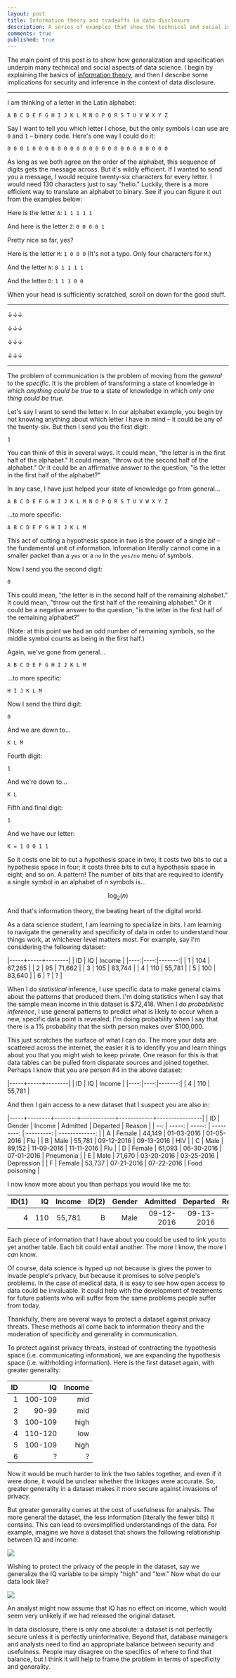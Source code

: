 ```yaml
---
layout: post
title: Information theory and tradeoffs in data disclosure
description: A series of examples that show the technical and social importance of the interplay between generalization and specification in data science.
comments: true
published: true
---
```


The main point of this post is to show how generalization and specification underpin many technical and social aspects of data science. I begin by explaining the basics of [information theory](https://en.wikipedia.org/wiki/Information_theory), and then I describe some implications for security and inference in the context of data disclosure.
__________________________________________

I am thinking of a letter in the Latin alphabet:

`A B C D E F G H I J K L M N O P Q R S T U V W X Y Z`

Say I want to tell you which letter I chose, but the only symbols I can use are `0` and `1` – binary code. Here's one way I could do it:

`0 0 0 1 0 0 0 0 0 0 0 0 0 0 0 0 0 0 0 0 0 0 0 0 0 0`

As long as we both agree on the order of the alphabet, this sequence of digits gets the message across. But it's wildly efficient. If I wanted to send you a message, I would require twenty-six characters for every letter. I would need 130 characters just to say "hello." Luckily, there is a more efficient way to translate an alphabet to binary. See if you can figure it out from the examples below:

Here is the letter `A`: `1 1 1 1 1`

And here is the letter `Z`: `0 0 0 0 1`

Pretty nice so far, yes?

Here is the letter `M`: `1 0 0 0` (It's not a typo. Only four characters for `M`.)

And the letter `N`: `0 1 1 1 1`

And the letter `D`: `1 1 1 0 0`

When your head is sufficiently scratched, scroll on down for the good stuff.

__________________________________________

↓↓↓

↓↓↓

↓↓↓

↓↓↓
__________________________________________


The problem of communication is the problem of moving from the *general* to the *specific*. It is the problem of transforming a state of knowledge in which *anything could be true* to a state of knowledge in which *only one thing could be true*.

Let's say I want to send the letter `K`. In our alphabet example, you begin by not knowing anything about which letter I have in mind – it could be any of the twenty-six. But then I send you the first digit:

`1`

You can think of this in several ways. It could mean, "the letter is in the first half of the alphabet." It could mean, "throw out the second half of the alphabet." Or it could be an affirmative answer to the question, "is the letter in the first half of the alphabet?"

In any case, I have just helped your state of knowledge go from general...

`A B C D E F G H I J K L M N O P Q R S T U V W X Y Z`

...to more specific:

`A B C D E F G H I J K L M`

This act of cutting a hypothesis space in two is the power of a single *bit* – the fundamental unit of information. Information literally cannot come in a smaller packet than a `yes` or a `no` in the `yes/no` menu of symbols.

Now I send you the second digit:

`0`

This could mean, "the letter is in the second half of the remaining alphabet." It could mean, "throw out the first half of the remaining alphabet." Or it could be a negative answer to the question, "is the letter in the first half of the remaining alphabet?"

(Note: at this point we had an odd number of remaining symbols, so the middle symbol counts as being in the first half.)

Again, we've gone from general...

`A B C D E F G H I J K L M`

...to more specific:

`H I J K L M`

Now I send the third digit:

`0`

And we are down to...

`K L M`

Fourth digit:

`1`

And we're down to...

`K L`

Fifth and final digit:

`1`

And we have our letter:

`K = 1 0 0 1 1`

So it costs one bit to cut a hypothesis space in two; it costs two bits to cut a hypothesis space in four; it costs three bits to cut a hypothesis space in eight; and so on. A pattern! The number of bits that are required to identify a single symbol in an alphabet of *n* symbols is...

$$\log_2(n)$$

And that's information theory, the beating heart of the digital world.

As a data science student, I am learning to specialize in bits. I am learning to navigate the generality and specificity of data in order to understand how things work, at whichever level matters most. For example, say I'm considering the following dataset:

|-----+-----+--------|
| ID  | IQ  | Income |
|----:|----:|-------:|
| 1   | 104 | 67,265 |
| 2   | 95  | 71,662 |
| 3   | 105 | 83,744 |
| 4   | 110 | 55,781 |
| 5   | 100 | 83,640 |
| 6   | ?   | ?      |

When I do *statistical* inference, I use specific data to make general claims about the patterns that produced them. I'm doing statistics when I say that the sample mean income in this dataset is \$72,418. When I do *probabilistic inference*, I use general patterns to predict what is likely to occur when a new, specific data point is revealed. I'm doing probability when I say that there is a 1% probability that the sixth person makes over \$100,000.

This just scratches the surface of what I can do. The more your data are scattered across the internet, the easier it is to identify you and learn things about you that you might wish to keep private. One reason for this is that data tables can be pulled from disparate sources and joined together. Perhaps I know that you are person #4 in the above dataset:

|-----+-----+--------|
| ID  | IQ  | Income |
|----:|----:|-------:|
| 4   | 110 | 55,781 |

And then I gain access to a new dataset that I suspect you are also in:

|-----+--------+--------+------------+------------+----------------|
| ID  | Gender | Income | Admitted   | Departed   | Reason         |
| --: | -----: | -----: | ---------: | ---------: | -------------: |
| A   | Female | 44,149 | 01-03-2016 | 01-05-2016 | Flu            |
| B   | Male   | 55,781 | 09-12-2016 | 09-13-2016 | HIV            |
| C   | Male   | 89,152 | 11-09-2016 | 11-11-2016 | Flu            |
| D   | Female | 61,093 | 06-30-2016 | 07-01-2016 | Pneumonia      |
| E   | Male   | 71,670 | 03-20-2016 | 03-25-2016 | Depression     |
| F   | Female | 53,737 | 07-21-2016 | 07-22-2016 | Food poisoning |

I now know more about you than perhaps you would like me to:

| ID(1)  | IQ  | Income | ID(2)     | Gender | Admitted   | Departed   | Reason         |
| ------------: | --: | -----: | ---------------: | -----: | ---------: | ---------: | -------------: |
| 4             | 110 | 55,781 | B                | Male   | 09-12-2016 | 09-13-2016 | HIV            |

Each piece of information that I have about you could be used to link you to yet another table. Each bit could entail another. The more I know, the more I *can* know.

Of course, data science is hyped up not because is gives the power to invade people's privacy, but because it promises to solve people's problems. In the case of medical data, it is easy to see how open access to data could be invaluable. It could help with the development of treatments for future patients who will suffer from the same problems people suffer from today.

Thankfully, there are several ways to protect a dataset against privacy threats. These methods all come back to information theory and the moderation of specificity and generality in communication.

To protect against privacy threats, instead of contracting the hypothesis space (i.e. communicating information), we are expanding the hypothesis space (i.e. withholding information). Here is the first dataset again, with greater generality:

| ID  | IQ      | Income |
| --: | ------: | -----: |
| 1   | 100-109 | mid    |
| 2   | 90-99   | mid    |
| 3   | 100-109 | high   |
| 4   | 110-120 | low    |
| 5   | 100-109 | high   |
| 6   | ?       | ?      |

Now it would be much harder to link the two tables together, and even if it were done, it would be unclear whether the linkages were accurate. So, greater generality in a dataset makes it more secure against invasions of privacy.

But greater generality comes at the cost of usefulness for analysis. The more general the dataset, the less information (literally the fewer bits) it contains. This can lead to oversimplified understandings of the data. For example, imagine we have a dataset that shows the following relationship between IQ and income:

![](../assets/img/info_theory_disclosure/specific_example.png)

Wishing to protect the privacy of the people in the dataset, say we generalize the IQ variable to be simply "high" and "low." Now what do our data look like?

![](../assets/img/info_theory_disclosure/general_example.png)

An analyst might now assume that IQ has no effect on income, which would seem very unlikely if we had released the original dataset.

In data disclosure, there is only one absolute: a dataset is not perfectly secure unless it is perfectly uninformative. Beyond that, database managers and analysts need to find an appropriate balance between security and usefulness. People may disagree on the specifics of where to find that balance, but I think it will help to frame the problem in terms of specificity and generality.